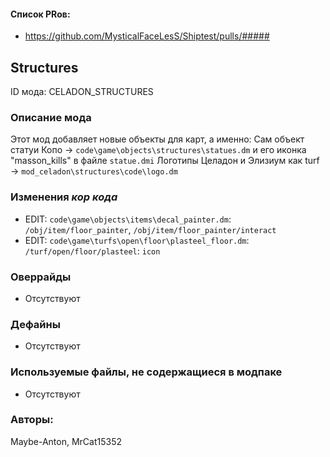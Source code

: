 

#### Список PRов:

- https://github.com/MysticalFaceLesS/Shiptest/pulls/#####
<!--
  Ссылки на PRы, связанные с модом:
  - Создание
  - Большие изменения
-->

<!-- Название мода. Не важно на русском или на английском. -->
## Structures

ID мода: CELADON_STRUCTURES
<!--
  Название модпака прописными буквами, СОЕДИНЁННЫМИ_ПОДЧЁРКИВАНИЕМ,
  которое ты будешь использовать для обозначения файлов.
-->

### Описание мода

Этот мод добавляет новые объекты для карт, а именно: 
Сам объект статуи Копо -> `code\game\objects\structures\statues.dm` и его иконка "masson_kills" в файле `statue.dmi`
Логотипы Целадон и Элизиум как turf -> `mod_celadon\structures\code\logo.dm`

<!--
  Что он делает, что добавляет: что, куда, зачем и почему - всё здесь.
  А также любая полезная информация.
-->

### Изменения *кор кода*

- EDIT: `code\game\objects\items\decal_painter.dm`: `/obj/item/floor_painter`, `/obj/item/floor_painter/interact`
- EDIT: `code\game\turfs\open\floor\plasteel_floor.dm`: `/turf/open/floor/plasteel`: `icon`
<!--
  Если вы редактировали какие-либо процедуры или переменные в кор коде,
  они должны быть указаны здесь.
  Нужно указать и файл, и процедуры/переменные.

  Изменений нет - напиши "Отсутствуют"
-->

### Оверрайды

- Отсутствуют
<!--
  Если ты добавлял новый модульный оверрайд, его нужно указать здесь.
  Здесь указываются оверрайды в твоём моде и папке `_master_files`

  Изменений нет - напиши "Отсутствуют"
-->

### Дефайны

- Отсутствуют
<!--
  Если требовалось добавить какие-либо дефайны, укажи файлы,
  в которые ты их добавил, а также перечисли имена.
  И то же самое, если ты используешь дефайны, определённые другим модом.

  Не используешь - напиши "Отсутствуют"
-->

### Используемые файлы, не содержащиеся в модпаке

- Отсутствуют
<!--
  Будь то немодульный файл или модульный файл, который не содержится в папке,
  принадлежащей этому конкретному моду, он должен быть упомянут здесь.
  Хорошими примерами являются иконки или звуки, которые используются одновременно
  несколькими модулями, или что-либо подобное.
-->

### Авторы:

Maybe-Anton, MrCat15352
<!--
  Здесь находится твой никнейм
  Если работал совместно - никнеймы тех, кто помогал.
  В случае порта чего-либо должна быть ссылка на источник.
-->
